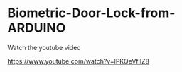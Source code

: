 # Biometric-Door-Lock-from-ARDUINO


Watch the youtube video

https://www.youtube.com/watch?v=lPKQeVfiIZ8
